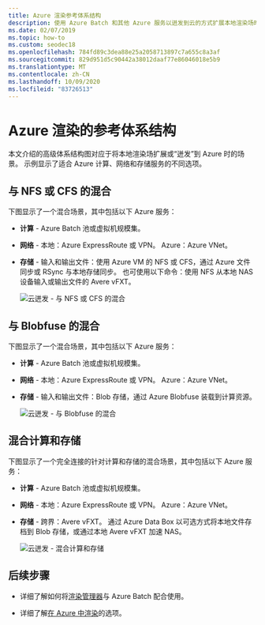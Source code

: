 ```yaml
---
title: Azure 渲染参考体系结构
description: 使用 Azure Batch 和其他 Azure 服务以迸发到云的方式扩展本地渲染场时对应的体系结构
ms.date: 02/07/2019
ms.topic: how-to
ms.custom: seodec18
ms.openlocfilehash: 784fd89c3dea88e25a2058713897c7a655c8a3af
ms.sourcegitcommit: 829d951d5c90442a38012daaf77e86046018e5b9
ms.translationtype: MT
ms.contentlocale: zh-CN
ms.lasthandoff: 10/09/2020
ms.locfileid: "83726513"
---
```

# <a name="reference-architectures-for-azure-rendering"></a>Azure 渲染的参考体系结构

本文介绍的高级体系结构图对应于将本地渲染场扩展或“迸发”到 Azure 时的场景。 示例显示了适合 Azure 计算、网络和存储服务的不同选项。

## <a name="hybrid-with-nfs-or-cfs"></a>与 NFS 或 CFS 的混合

下图显示了一个混合场景，其中包括以下 Azure 服务：

* **计算** - Azure Batch 池或虚拟机规模集。

* **网络** - 本地：Azure ExpressRoute 或 VPN。 Azure：Azure VNet。

* **存储** - 输入和输出文件：使用 Azure VM 的 NFS 或 CFS，通过 Azure 文件同步或 RSync 与本地存储同步。 也可使用以下命令：使用 NFS 从本地 NAS 设备输入或输出文件的 Avere vFXT。

  ![云迸发 - 与 NFS 或 CFS 的混合](./media/batch-rendering-architectures/hybrid-nfs-cfs-avere.png)

## <a name="hybrid-with-blobfuse"></a>与 Blobfuse 的混合

下图显示了一个混合场景，其中包括以下 Azure 服务：

* **计算** - Azure Batch 池或虚拟机规模集。

* **网络** - 本地：Azure ExpressRoute 或 VPN。 Azure：Azure VNet。

* **存储** - 输入和输出文件：Blob 存储，通过 Azure Blobfuse 装载到计算资源。

  ![云迸发 - 与 Blobfuse 的混合](./media/batch-rendering-architectures/hybrid-blob-fuse.png)

## <a name="hybrid-compute-and-storage"></a>混合计算和存储

下图显示了一个完全连接的针对计算和存储的混合场景，其中包括以下 Azure 服务：

* **计算** - Azure Batch 池或虚拟机规模集。

* **网络** - 本地：Azure ExpressRoute 或 VPN。 Azure：Azure VNet。

* **存储** - 跨界：Avere vFXT。 通过 Azure Data Box 以可选方式将本地文件存档到 Blob 存储，或通过本地 Avere vFXT 加速 NAS。

  ![云迸发 - 混合计算和存储](./media/batch-rendering-architectures/hybrid-compute-storage-avere.png)


## <a name="next-steps"></a>后续步骤

* 详细了解如何将[渲染管理器](batch-rendering-render-managers.md)与 Azure Batch 配合使用。

* 详细了解[在 Azure 中渲染](batch-rendering-service.md)的选项。